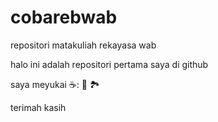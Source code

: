 # cobarebwab
repositori matakuliah rekayasa wab

halo ini adalah repositori pertama saya di github

saya meyukai ☕: 🍕 🏞️

terimah kasih
